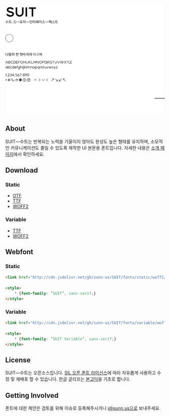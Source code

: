 ![SUIT](documentation/SUIT.png)


## About
SUIT―수트는 반복되는 노력을 기울이지 않아도 완성도 높은 형태를 유지하며, 소모적인 커뮤니케이션도 줄일 수 있도록 제작한 UI 본문용 폰트입니다.
자세한 내용은 [소개 페이지](http://sunn.us/suit)에서 확인하세요.



## Download
### Static
- [OTF](https://github.com/sunn-us/SUIT/releases/latest/download/SUIT-otf.zip)
- [TTF](https://github.com/sunn-us/SUIT/releases/latest/download/SUIT-ttf.zip)
- [WOFF2](https://github.com/sunn-us/SUIT/releases/latest/download/SUIT-woff2.zip)

### Variable
- [TTF](https://github.com/sunn-us/SUIT/releases/latest/download/SUIT-Variable-ttf.zip)
- [WOFF2](https://github.com/sunn-us/SUIT/releases/latest/download/SUIT-Variable-woff2.zip)


## Webfont
### Static
```html
<link href="http://cdn.jsdelivr.net/gh/sunn-us/SUIT/fonts/static/woff2/SUIT.css" rel="stylesheet">

<style>
    * {font-family: ‘SUIT’, sans-serif;}
</style>
```

### Variable
```html
<link href="http://cdn.jsdelivr.net/gh/sunn-us/SUIT/fonts/variable/woff2/SUIT-Variable.css" rel="stylesheet">

<style>
    * {font-family: ‘SUIT Variable’, sans-serif;}
</style>
```




## License
SUIT―수트는 오픈소스입니다. [SIL 오픈 폰트 라이선스](https://scripts.sil.org/OFL)에 따라 자유롭게 사용하고 수정 및 재배포 할 수 있습니다.
한글 글리프는 [본고딕](https://github.com/adobe-fonts/source-han-sans)을 기초로 합니다.



## Getting Involved
폰트에 대한 제안은 검토를 위해 이슈로 등록해주시거나 i@sunn.us으로 보내주세요.
